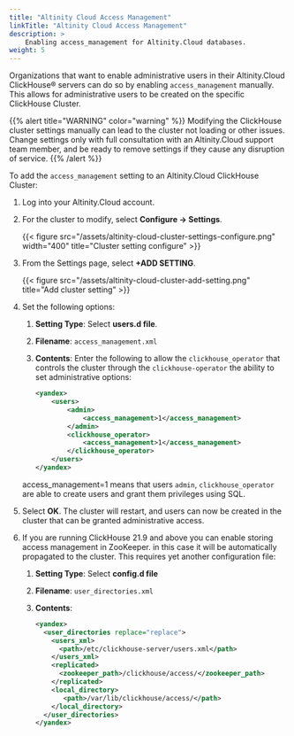 ```yaml
---
title: "Altinity Cloud Access Management"
linkTitle: "Altinity Cloud Access Management"
description: >
    Enabling access_management for Altinity.Cloud databases.
weight: 5
---
```

Organizations that want to enable administrative users in their Altinity.Cloud ClickHouse® servers can do so by enabling `access_management` manually.  This allows for administrative users to be created on the specific ClickHouse Cluster.

{{% alert title="WARNING" color="warning" %}}
Modifying the ClickHouse cluster settings manually can lead to the cluster not loading or other issues.  Change settings only with full consultation with an Altinity.Cloud support team member, and be ready to remove settings if they cause any disruption of service.
{{% /alert %}}

To add the `access_management` setting to an Altinity.Cloud ClickHouse Cluster:

1. Log into your Altinity.Cloud account.
1. For the cluster to modify, select **Configure -> Settings**.

    {{< figure src="/assets/altinity-cloud-cluster-settings-configure.png" width="400" title="Cluster setting configure" >}}

1. From the Settings page, select **+ADD SETTING**.

    {{< figure src="/assets/altinity-cloud-cluster-add-setting.png" title="Add cluster setting" >}}

1. Set the following options:
    1. **Setting Type**:  Select **users.d file**.
    1. **Filename**: `access_management.xml`
    1. **Contents**:  Enter the following to allow the `clickhouse_operator` that controls the cluster through the `clickhouse-operator` the ability to set administrative options:

        ```xml
        <yandex>
            <users>
                <admin>
                    <access_management>1</access_management>
                </admin>
                <clickhouse_operator>
                    <access_management>1</access_management>
                </clickhouse_operator>
            </users>
        </yandex>
        ```

    access_management=1 means that users `admin`, `clickhouse_operator` are able to create users and grant them privileges using SQL.

1. Select **OK**.  The cluster will restart, and users can now be created in the cluster that can be granted administrative access.

1. If you are running ClickHouse 21.9 and above you can enable storing access management in ZooKeeper. in this case it will be automatically propagated to the cluster. This requires yet another configuration file:
    1. **Setting Type**: Select **config.d file**
    2. **Filename**: `user_directories.xml`
    3. **Contents**:
    
       ```xml
       <yandex>
         <user_directories replace="replace">
           <users_xml>
             <path>/etc/clickhouse-server/users.xml</path>
           </users_xml>
           <replicated>
             <zookeeper_path>/clickhouse/access/</zookeeper_path>
           </replicated>
           <local_directory>
              <path>/var/lib/clickhouse/access/</path>
           </local_directory>
         </user_directories>
       </yandex>
       ```
